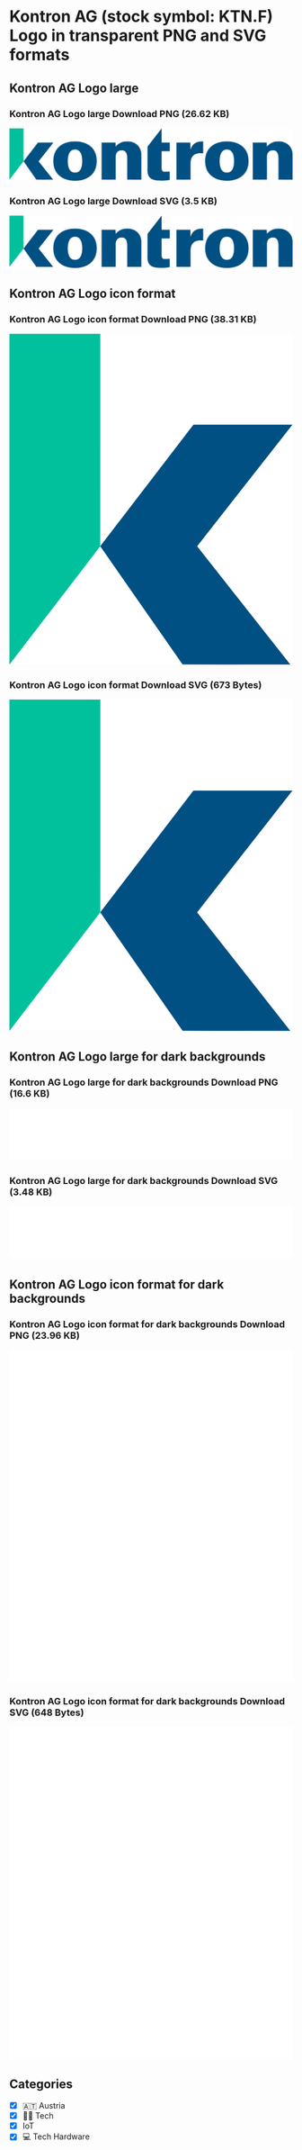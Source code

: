 # Kontron AG (stock symbol: KTN.F) Logo in transparent PNG and SVG formats

## Kontron AG Logo large

### Kontron AG Logo large Download PNG (26.62 KB)

![Kontron AG Logo large Download PNG (26.62 KB)](/img/orig/KTN.F_BIG-9025432f.png)

### Kontron AG Logo large Download SVG (3.5 KB)

![Kontron AG Logo large Download SVG (3.5 KB)](/img/orig/KTN.F_BIG-eb0bbf05.svg)

## Kontron AG Logo icon format

### Kontron AG Logo icon format Download PNG (38.31 KB)

![Kontron AG Logo icon format Download PNG (38.31 KB)](/img/orig/KTN.F-a329c795.png)

### Kontron AG Logo icon format Download SVG (673 Bytes)

![Kontron AG Logo icon format Download SVG (673 Bytes)](/img/orig/KTN.F-9d8780a4.svg)

## Kontron AG Logo large for dark backgrounds

### Kontron AG Logo large for dark backgrounds Download PNG (16.6 KB)

![Kontron AG Logo large for dark backgrounds Download PNG (16.6 KB)](/img/orig/KTN.F_BIG.D-65e628cf.png)

### Kontron AG Logo large for dark backgrounds Download SVG (3.48 KB)

![Kontron AG Logo large for dark backgrounds Download SVG (3.48 KB)](/img/orig/KTN.F_BIG.D-ebc40e77.svg)

## Kontron AG Logo icon format for dark backgrounds

### Kontron AG Logo icon format for dark backgrounds Download PNG (23.96 KB)

![Kontron AG Logo icon format for dark backgrounds Download PNG (23.96 KB)](/img/orig/KTN.F.D-b2ef0c6c.png)

### Kontron AG Logo icon format for dark backgrounds Download SVG (648 Bytes)

![Kontron AG Logo icon format for dark backgrounds Download SVG (648 Bytes)](/img/orig/KTN.F.D-411a3d11.svg)



## Categories
- [x] 🇦🇹 Austria
- [x] 👩‍💻 Tech
- [x] IoT
- [x] 💻 Tech Hardware
